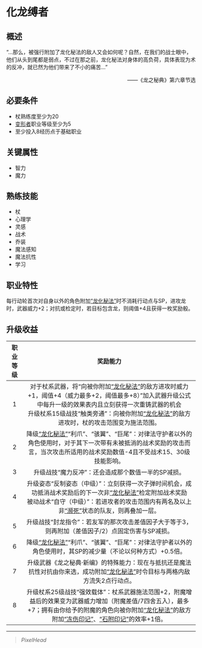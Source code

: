 # 化龙缚者

## 概述

“…那么，被强行附加了龙化秘法的敌人又会如何呢？自然，在我们的战士眼中，他们从头到尾都是弱点，不过在那之前，龙化秘法对身体的高负荷，具体表现为术的反冲，就已然为他们带来了不小的痛苦…”
<div align="right">——《龙之秘典》第六章节选</div>

## 必要条件

* 杖熟练度至少为20
* <a href="../deformer" target="_blank">变形者</a>职业等级至少为5
* 至少投入8经历点于基础职业

## 关键属性

* 智力
* 魔力

## 熟练技能

* 杖
* 心理学
* 灵感
* 战术
* 乔装
* 魔法感知
* 魔法抗性
* 学习
  
## 职业特性

每行动轮首次对自身以外的角色附加<a href="../../../../status/normal/#龙化秘法" target="_blank">“龙化秘法”</a>时不消耗行动点与SP，进攻龙时，武器威力+2；对抗或检定时，若目标包含龙，则阈值+4且获得一枚奖励骰。

## 升级收益

职业等级|奖励能力
:--:|:--:
1|对于杖系武器，将“向被你附加<a href="../../../../status/normal/#龙化秘法" target="_blank">“龙化秘法”</a>的敌方进攻时威力+1，阈值+4（威力最多+2，阈值最多+8）”加入武器升级公式中每升一级的效果表内且立刻获得一次重铸武器的机会<br>升级杖系15级战技“触类旁通”：向被你附加<a href="../../../../status/normal/#龙化秘法" target="_blank">“龙化秘法”</a>的敌方进攻时，杖的攻击范围变为施法范围。
2|降级<a href="../../../../status/normal/#龙化秘法" target="_blank">“龙化秘法”</a>“利爪”、“骇翼”、“巨尾”：对律法守护者以外的角色使用时，对于其下一次带有未被抵消的战术奖励的攻击而言，当次攻击所适用的战术奖励数值-4且不受战术15、30级技能影响。
3|升级战技“魔力反冲”：还会造成那个数值一半的SP减损。
4|升级姿态“反制姿态（中级）”：立刻获得一次子弹时间机会，成功抵消战术奖励后的下一次非<a href="../../../../status/normal/#龙化秘法" target="_blank">“龙化秘法”</a>检定附加战术奖励<br>被动战术“自守（中级）”：若进攻者的攻击范围内有两名及以上非<a href="../../../../status/normal/#濒死" target="_blank">“濒死”</a>状态的队友，则再叠加一层。
5|升级战技“封龙指令”：若友军的那次攻击差值因子大于等于3，则再附加（差值因子/2）点固定伤害与SP减损。
6|降级<a href="../../../../status/normal/#龙化秘法" target="_blank">“龙化秘法”</a>“利爪”、“骇翼”、“巨尾”：对律法守护者以外的角色使用时，其SP的减少量（不论以何种方式）+0.5倍。
7|升级武器《龙之秘典·新编》的特殊能力：现在与抵抗还是魔法抗性对抗由你来选，成功附加<a href="../../../../status/normal/#龙化秘法" target="_blank">“龙化秘法”</a>时令目标与两格内敌方流失2点行动点。
8|升级杖系25级战技“强效载体”：杖系武器施法范围+2，附魔增益后的效果变为武器威力增加（附魔差值/7四舍五入），最多+7；拥有由你给予的附魔的角色向被你附加<a href="../../../../status/normal/#龙化秘法" target="_blank">“龙化秘法”</a>的敌方附加<a href="../../../../status/mark/#冻伤印记" target="_blank">“冻伤印记”</a>、<a href="../../../../status/mark/#石附印记" target="_blank">“石附印记”</a>的效率+1倍。

---

> *PixelHead*